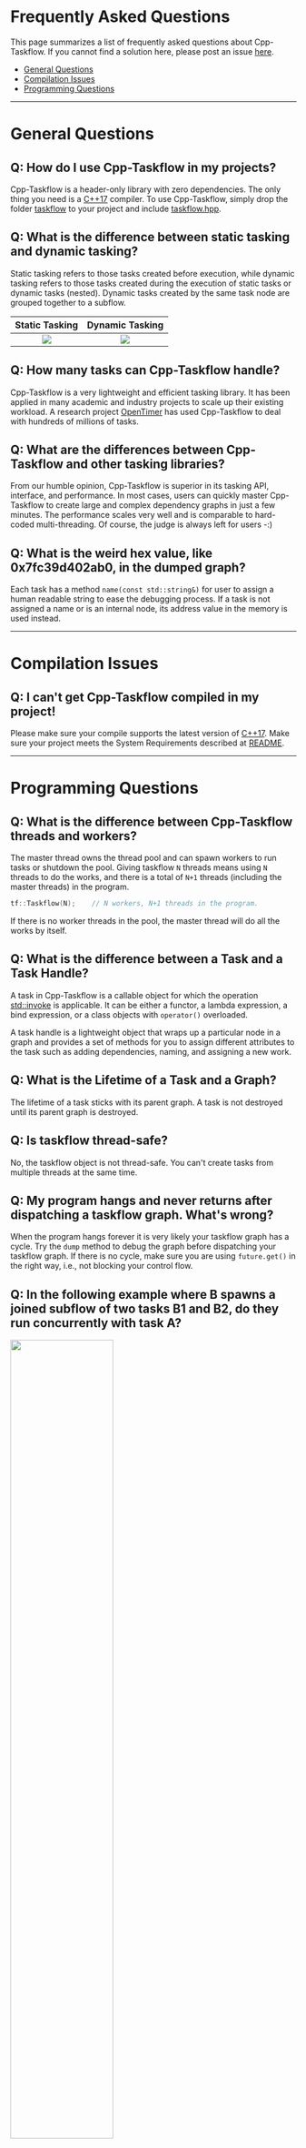 # Frequently Asked Questions

This page summarizes a list of frequently asked questions about Cpp-Taskflow.
If you cannot find a solution here, please post an issue [here][Github issues].

+ [General Questions](#general-questions)
+ [Compilation Issues](#compilation-issues)
+ [Programming Questions](#programming-questions)

---

# General Questions

## Q: How do I use Cpp-Taskflow in my projects?

Cpp-Taskflow is a header-only library with zero dependencies. 
The only thing you need is a [C++17][C++17] compiler.
To use Cpp-Taskflow, simply drop the folder 
[taskflow](../taskflow) to your project and include [taskflow.hpp](../taskflow/taskflow.hpp).

## Q: What is the difference between static tasking and dynamic tasking?

Static tasking refers to those tasks created before execution,
while dynamic tasking refers to those tasks created during the execution of static tasks
or dynamic tasks (nested).
Dynamic tasks created by the same task node are grouped together to a subflow.

| Static Tasking | Dynamic Tasking |
| :------------: | :-------------: |
| ![](../image/static_graph.png) | ![](../image/dynamic_graph.png) |


## Q: How many tasks can Cpp-Taskflow handle?

Cpp-Taskflow is a very lightweight and efficient tasking library.
It has been applied in many academic and industry projects to scale up their existing workload.
A research project [OpenTimer][OpenTimer] has used Cpp-Taskflow to deal with hundreds of millions of tasks.

## Q: What are the differences between Cpp-Taskflow and other tasking libraries?

From our humble opinion, Cpp-Taskflow is superior in its tasking API, interface, and performance.
In most cases, users can quickly master Cpp-Taskflow to create large and complex dependency graphs
in just a few minutes.
The performance scales very well and is comparable to hard-coded multi-threading.
Of course, the judge is always left for users -:)

## Q: What is the weird hex value, like 0x7fc39d402ab0, in the dumped graph?

Each task has a method `name(const std::string&)` for user to assign a human readable string
to ease the debugging process. 
If a task is not assigned a name or is an internal node,
its address value in the memory is used instead.

---

# Compilation Issues

## Q: I can't get Cpp-Taskflow compiled in my project!

Please make sure your compile supports the latest version of [C++17][C++17]. 
Make sure your project meets the System Requirements described at [README][README].

---

# Programming Questions

## Q: What is the difference between Cpp-Taskflow threads and workers?

The master thread owns the thread pool and can spawn workers to run tasks 
or shutdown the pool. 
Giving taskflow `N` threads means using `N` threads to do the works, 
and there is a total of `N+1` threads (including the master threads) in the program.

```cpp
tf::Taskflow(N);    // N workers, N+1 threads in the program.
```

If there is no worker threads in the pool, the master thread will do all the works by itself.

## Q: What is the difference between a Task and a Task Handle?

A task in Cpp-Taskflow is a callable object 
for which the operation [std::invoke][std::invoke] is applicable.
It can be either 
a functor, a lambda expression, a bind expression, 
or a class objects with `operator()` overloaded.

A task handle is a lightweight object
that wraps up a particular node in a graph
and provides a set of methods for you to assign different attributes to the task
such as adding dependencies, naming, and assigning a new work.

## Q: What is the Lifetime of a Task and a Graph?

The lifetime of a task sticks with its parent graph. A task is not destroyed until its parent
graph is destroyed.

## Q: Is taskflow thread-safe?

No, the taskflow object is not thread-safe. You can't create tasks from multiple threads
at the same time.

## Q: My program hangs and never returns after dispatching a taskflow graph. What's wrong?

When the program hangs forever it is very likely your taskflow graph has a cycle.
Try the `dump` method to debug the graph before dispatching your taskflow graph.
If there is no cycle, make sure you are using `future.get()` in the right way, 
i.e., not blocking your control flow.

## Q: In the following example where B spawns a joined subflow of two tasks B1 and B2, do they run concurrently with task A?

<p>
<img src="../image/dynamic_graph.png" width="60%">
</p>

No. The subflow is spawned during the execution of B, and at this point A must finish
because A precedes B. This gives rise to the fact B1 and B2 must run after A. 
This graph may looks strange because B seems to run twice!
However, Cpp-Taskflow will schedule B only once to create its subflow.
Whether this subflow joins or detaches from B only affects the future object returned from B.

## Q: How can I parallelize multiple runs on the same function with different arguments?

Many people have been asking how to apply Taskflow's `parallel_for` method
to parallelize a sequential loop over an index sequence.

```cpp
for(int i=0; i<N; ++i) {
  func(i);  // each call to func is independent of each other
}
```

This can be done by using the capture property of a C++ lambda.

```cpp
tf::Taskflow tf(std::thread::hardware_concurrency()); 
for(int i=0; i<N; ++i) {
  tf.silent_emplace([i, &func](){
    func(i);
  });
}
tf.wait_for_all();
```


* * *
[Github issues]:         https://github.com/cpp-taskflow/cpp-taskflow/issues
[OpenTimer]:             https://github.com/OpenTimer/OpenTimer
[README]:                ../README.md
[C++17]:                 https://en.wikipedia.org/wiki/C%2B%2B17
[std::invoke]:           https://en.cppreference.com/w/cpp/utility/functional/invoke



